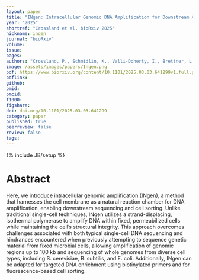 ```yaml
---
layout: paper
title: "INgen: Intracellular Genomic DNA Amplification for Downstream Applications in Sequencing and Sorting"
year: "2025"
shortref: "Crossland et al. bioRxiv 2025"
nickname: ingen
journal: "bioRxiv"
volume: 
issue: 
pages: 
authors: "Crossland, P., Schmidlin, K., Valli-Doherty, I., Brettner, L., Geiler-Samerotte, K."
image: /assets/images/papers/Ingen.png
pdf: https://www.biorxiv.org/content/10.1101/2025.03.03.641299v1.full.pdf
pdflink: 
github: 
pmid: 
pmcid: 
f1000: 
figshare: 
doi: doi.org/10.1101/2025.03.03.641299
category: paper
published: true
peerreview: false
review: false
tags: 
---
```

{% include JB/setup %}

# Abstract 

Here, we introduce intracellular genomic amplification (INgen), a method that harnesses the cell membrane as a natural reaction chamber for DNA amplification, enabling downstream sequencing and cell sorting. Unlike traditional single-cell techniques, INgen utilizes a strand-displacing, isothermal polymerase to amplify DNA within fixed, permeabilized cells while maintaining the cell’s structural integrity. This approach overcomes challenges associated with both typical single-cell DNA sequencing and hindrances encountered when previously attempting to sequence genetic material from fixed microbial cells, allowing amplification of genomic regions up to 100 kb and sequencing of whole genomes from diverse cell types, including S. cerevisiae, B. subtilis, and E. coli. Additionally, INgen can be adapted for targeted DNA enrichment using biotinylated primers and for fluorescence-based cell sorting.